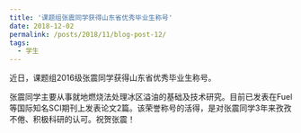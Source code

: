 ```yaml
---
title: '课题组张震同学获得山东省优秀毕业生称号'
date: 2018-12-02
permalink: /posts/2018/11/blog-post-12/
tags:
  - 学生
---
```


 近日，课题组2016级张震同学获得山东省优秀毕业生称号。

张震同学主要从事就地燃烧法处理冰区溢油的基础及技术研究。目前已发表在Fuel等国际知名SCI期刊上发表论文2篇。该荣誉称号的活得，是对张震同学3年来孜孜不倦、积极科研的认可。祝贺张震！







